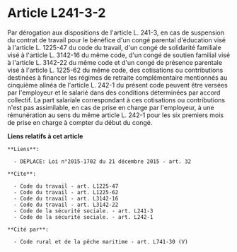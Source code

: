 # Article L241-3-2

Par dérogation aux dispositions de l'article L. 241-3, en cas de suspension du contrat de travail pour le bénéfice d'un congé
parental d'éducation visé à l'article L. 1225-47 du code du travail, d'un congé de solidarité familiale visé à l'article L.
3142-16 du même code, d'un congé de soutien familial visé à l'article L. 3142-22 du même code et d'un congé de présence
parentale visé à l'article L. 1225-62 du même code, des cotisations ou contributions destinées à financer les régimes de
retraite complémentaire mentionnés au cinquième alinéa de l'article L. 242-1 du présent code peuvent être versées par
l'employeur et le salarié dans des conditions déterminées par accord collectif. La part salariale correspondant à ces
cotisations ou contributions n'est pas assimilable, en cas de prise en charge par l'employeur, à une rémunération au sens du
même article L. 242-1 pour les six premiers mois de prise en charge à compter du début du congé.

**Liens relatifs à cet article**

	**Liens**:

	  - DEPLACE: Loi n°2015-1702 du 21 décembre 2015 - art. 32

	**Cite**:

	  - Code du travail - art. L1225-47
	  - Code du travail - art. L1225-62
	  - Code du travail - art. L3142-16
	  - Code du travail - art. L3142-22
	  - Code de la sécurité sociale. - art. L241-3
	  - Code de la sécurité sociale. - art. L242-1

	**Cité par**:

	  - Code rural et de la pêche maritime - art. L741-30 (V)
